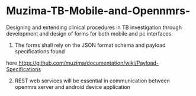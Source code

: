 Muzima-TB-Mobile-and-Opennmrs-
==============================

Designing and extending clinical procedures in TB investigation through development and design of forms for both mobile and pc interfaces.

1. The forms shall rely on the JSON format schema and payload specifications found 

here https://github.com/muzima/documentation/wiki/Payload-Specifications

2. REST web services will be essential in communication between openmrs server and android device application

